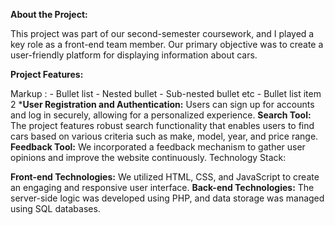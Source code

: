 **About the Project:**


This project was part of our second-semester coursework, and I played a key role as a front-end team member. Our primary objective was to create a user-friendly platform for displaying information about cars.

**Project Features:**


 Markup : - Bullet list
              - Nested bullet
                  - Sub-nested bullet etc
          - Bullet list item 2 
*<strong>User Registration and Authentication:</strong> Users can sign up for accounts and log in securely, allowing for a personalized experience.
<strong>Search Tool:</strong> The project features robust search functionality that enables users to find cars based on various criteria such as make, model, year, and price range.
<strong>Feedback Tool:</strong> We incorporated a feedback mechanism to gather user opinions and improve the website continuously.
Technology Stack:

<strong>Front-end Technologies:</strong> We utilized HTML, CSS, and JavaScript to create an engaging and responsive user interface.
<strong>Back-end Technologies:</strong> The server-side logic was developed using PHP, and data storage was managed using SQL databases.
